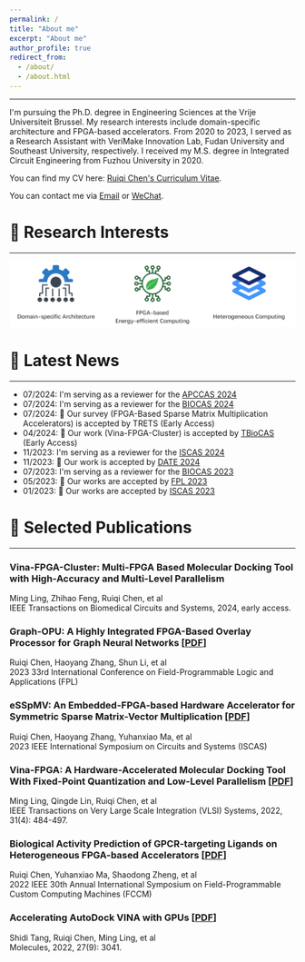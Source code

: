 ```yaml
---
permalink: /
title: "About me"
excerpt: "About me"
author_profile: true
redirect_from: 
  - /about/
  - /about.html
---
```


------

I'm pursuing the Ph.D. degree in Engineering Sciences at the Vrije Universiteit Brussel. My research interests include domain-specific architecture and FPGA-based accelerators. From 2020 to 2023, I served as a Research Assistant with VeriMake Innovation Lab, Fudan University and Southeast University, respectively. I received my M.S. degree in Integrated Circuit Engineering from Fuzhou University in 2020. 

You can find my CV here: [Ruiqi Chen's Curriculum Vitae](../files/RickyCV.pdf).

You can contact me via [Email](mailto:ruiqi.chen@vub.be) or [WeChat](../images/wechat.png).
   
🔬 Research Interests
======
------

<img src='../images/research.png' style='width:auto;'>


📰 Latest News 
======
------
- 07/2024: I'm serving as a reviewer for the [APCCAS 2024](https://apccas2024.org/)
- 07/2024: I'm serving as a reviewer for the [BIOCAS 2024](https://2024.ieee-biocas.org/)
- 07/2024: 🎉 Our survey (FPGA-Based Sparse Matrix Multiplication Accelerators) is accepted by TRETS (Early Access)
- 04/2024: 🎉 Our work (Vina-FPGA-Cluster) is accepted by [TBioCAS](https://ieeexplore.ieee.org/document/10500753) (Early Access)
- 11/2023: I'm serving as a reviewer for the [ISCAS 2024](https://iscas2024.org/)
- 11/2023: 🎉 Our work is accepted by [DATE 2024](https://ieeexplore.ieee.org/abstract/document/10546640)
- 07/2023: I'm serving as a reviewer for the [BIOCAS 2023](https://2023.ieee-biocas.org/)
- 05/2023: 🎉 Our works are accepted by [FPL 2023](https://2023.fpl.org/)
- 01/2023: 🎉 Our works are accepted by [ISCAS 2023](https://iscas2023.org/)



📃 Selected Publications
======
------

### Vina-FPGA-Cluster: Multi-FPGA Based Molecular Docking Tool with High-Accuracy and Multi-Level Parallelism
Ming Ling, Zhihao Feng, Ruiqi Chen, et al<br> 
IEEE Transactions on Biomedical Circuits and Systems, 2024, early access.

### Graph-OPU: A Highly Integrated FPGA-Based Overlay Processor for Graph Neural Networks [[PDF](../files/paper/Graph_OPU.pdf)]
Ruiqi Chen, Haoyang Zhang, Shun Li, et al<br>
2023 33rd International Conference on Field-Programmable Logic and Applications (FPL)

### eSSpMV: An Embedded-FPGA-based Hardware Accelerator for Symmetric Sparse Matrix-Vector Multiplication [[PDF](../files/paper/eSSpMV.pdf)]
Ruiqi Chen, Haoyang Zhang, Yuhanxiao Ma, et al<br>
2023 IEEE International Symposium on Circuits and Systems (ISCAS)

### Vina-FPGA: A Hardware-Accelerated Molecular Docking Tool With Fixed-Point Quantization and Low-Level Parallelism [[PDF](../files/paper/VinaFPGA.pdf)]
Ming Ling, Qingde Lin, Ruiqi Chen, et al<br>
IEEE Transactions on Very Large Scale Integration (VLSI) Systems, 2022, 31(4): 484-497.

### Biological Activity Prediction of GPCR-targeting Ligands on Heterogeneous FPGA-based Accelerators [[PDF](../files/paper/FCCM22.pdf)]
Ruiqi Chen, Yuhanxiao Ma, Shaodong Zheng, et al<br>
2022 IEEE 30th Annual International Symposium on Field-Programmable Custom Computing Machines (FCCM)

### Accelerating AutoDock VINA with GPUs [[PDF](../files/paper/VinaGPU.pdf)]
Shidi Tang, Ruiqi Chen, Ming Ling, et al<br>
Molecules, 2022, 27(9): 3041.
